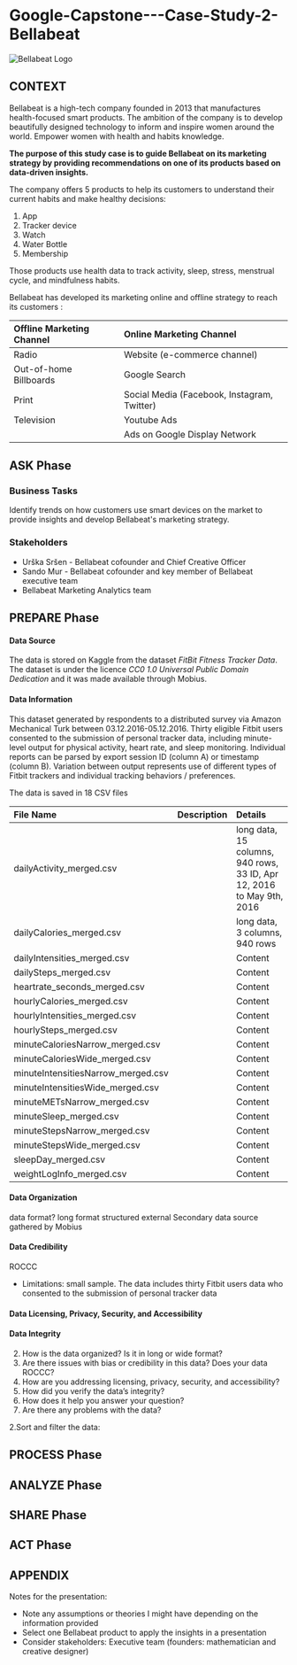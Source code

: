 # Google-Capstone---Case-Study-2-Bellabeat

![Bellabeat Logo](http://appletechtalk.com/wp-content/uploads/2022/07/Bellabeat-logo-1024x271-1656695574.jpg)

## CONTEXT

Bellabeat is a high-tech company founded in 2013 that manufactures health-focused smart products. 
The ambition of the company is to develop beautifully designed technology to inform and inspire women around the world. Empower women with health and habits knowledge. 

**The purpose of this study case is to guide Bellabeat on its marketing strategy by providing recommendations on one of its products based on data-driven insights.**

The company offers 5 products to help its customers to understand their current habits and make healthy decisions:
1. App
2. Tracker device
3. Watch
4. Water Bottle
5. Membership 

Those products use health data to track activity, sleep, stress, menstrual cycle, and mindfulness habits. 

Bellabeat has developed its marketing online and offline strategy to reach its customers :

| Offline Marketing Channel  | Online Marketing Channel |
| :------------- | :------------ |
| Radio  | Website (e-commerce channel)  |
| Out-of-home Billboards  | Google Search  |
| Print  | Social Media (Facebook, Instagram, Twitter)  |
| Television  | Youtube Ads  |
|    | Ads on Google Display Network  |

## **ASK Phase**

### Business Tasks

Identify trends on how customers use smart devices on the market to provide insights and develop Bellabeat's marketing strategy. 

### Stakeholders

- Urška Sršen - Bellabeat cofounder and Chief Creative Officer
- Sando Mur - Bellabeat cofounder and key member of Bellabeat executive team
- Bellabeat Marketing Analytics team

## **PREPARE Phase**

#### Data Source
The data is stored on Kaggle from the dataset *FitBit Fitness Tracker Data*. The dataset is under the licence *CC0 1.0 Universal Public Domain Dedication* and it was made available through Mobius. 

#### Data Information

This dataset generated by respondents to a distributed survey via Amazon Mechanical Turk between 03.12.2016-05.12.2016. Thirty eligible Fitbit users consented to the submission of personal tracker data, including minute-level output for physical activity, heart rate, and sleep monitoring. Individual reports can be parsed by export session ID (column A) or timestamp (column B). Variation between output represents use of different types of Fitbit trackers and individual tracking behaviors / preferences.

The data is saved in 18 CSV files

| File Name  | Description | Details |
| :------------- | :------------ | :------------ |
| dailyActivity_merged.csv  | | long data, 15 columns, 940 rows, 33 ID, Apr 12, 2016 to May 9th, 2016 |
| dailyCalories_merged.csv  | | long data, 3 columns, 940 rows   |
| dailyIntensities_merged.csv  | | Content  |
| dailySteps_merged.csv  | | Content  |
| heartrate_seconds_merged.csv  | | Content  |
| hourlyCalories_merged.csv  | | Content  |
| hourlyIntensities_merged.csv  | | Content  |
| hourlySteps_merged.csv  | | Content  |
| minuteCaloriesNarrow_merged.csv  | | Content  |
| minuteCaloriesWide_merged.csv  | | Content  |
| minuteIntensitiesNarrow_merged.csv  | | Content  |
| minuteIntensitiesWide_merged.csv  | | Content  |
| minuteMETsNarrow_merged.csv  | | Content  |
| minuteSleep_merged.csv  | | Content  |
| minuteStepsNarrow_merged.csv  | | Content  |
| minuteStepsWide_merged.csv  | | Content  |
| sleepDay_merged.csv  | | Content  |
| weightLogInfo_merged.csv  | | Content  |

#### Data Organization
data format? long format
structured 
external
Secondary data source gathered by Mobius

#### Data Credibility
ROCCC
- Limitations: small sample. The data includes thirty Fitbit users data who consented to the submission of personal tracker data

#### Data Licensing, Privacy, Security, and Accessibility

#### Data Integrity



2.	How is the data organized? Is it in long or wide format? 
3.	Are there issues with bias or credibility in this data? Does your data ROCCC? 
4.	How are you addressing licensing, privacy, security, and accessibility? 
5.	How did you verify the data’s integrity? 
6.	How does it help you answer your question? 
7.	Are there any problems with the data? 


2.Sort and filter the data:



## **PROCESS Phase**

## **ANALYZE Phase**

## **SHARE Phase**

## **ACT Phase**


## **APPENDIX**

Notes for the presentation:
- Note any assumptions or theories I might have depending on the information provided 
- Select one Bellabeat product to apply the insights in a presentation 
- Consider stakeholders: Executive team (founders: mathematician and creative designer) 



